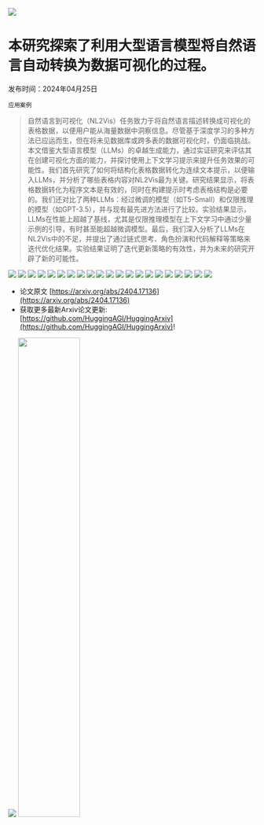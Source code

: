 ![](https://raw.githubusercontent.com/HuggingAGI/HuggingArxiv/main/imgs/follow2.gif)
# 本研究探索了利用大型语言模型将自然语言自动转换为数据可视化的过程。
发布时间：2024年04月25日

`应用案例`
> 自然语言到可视化（NL2Vis）任务致力于将自然语言描述转换成可视化的表格数据，以便用户能从海量数据中洞察信息。尽管基于深度学习的多种方法已应运而生，但在将未见数据库或跨多表的数据可视化时，仍面临挑战。本文借鉴大型语言模型（LLMs）的卓越生成能力，通过实证研究来评估其在创建可视化方面的能力，并探讨使用上下文学习提示来提升任务效果的可能性。我们首先研究了如何将结构化表格数据转化为连续文本提示，以便输入LLMs，并分析了哪些表格内容对NL2Vis最为关键。研究结果显示，将表格数据转化为程序文本是有效的，同时在构建提示时考虑表格结构是必要的。我们还对比了两种LLMs：经过微调的模型（如T5-Small）和仅限推理的模型（如GPT-3.5），并与现有最先进方法进行了比较。实验结果显示，LLMs在性能上超越了基线，尤其是仅限推理模型在上下文学习中通过少量示例的引导，有时甚至能超越微调模型。最后，我们深入分析了LLMs在NL2Vis中的不足，并提出了通过链式思考、角色扮演和代码解释等策略来迭代优化结果。实验结果证明了迭代更新策略的有效性，并为未来的研究开辟了新的可能性。

![](https://raw.githubusercontent.com/HuggingAGI/HuggingArxiv/main/paper_images/2404.17136/x1.png)
![](https://raw.githubusercontent.com/HuggingAGI/HuggingArxiv/main/paper_images/2404.17136/x2.png)
![](https://raw.githubusercontent.com/HuggingAGI/HuggingArxiv/main/paper_images/2404.17136/x3.png)
![](https://raw.githubusercontent.com/HuggingAGI/HuggingArxiv/main/paper_images/2404.17136/x4.png)
![](https://raw.githubusercontent.com/HuggingAGI/HuggingArxiv/main/paper_images/2404.17136/x5.png)
![](https://raw.githubusercontent.com/HuggingAGI/HuggingArxiv/main/paper_images/2404.17136/x6.png)
![](https://raw.githubusercontent.com/HuggingAGI/HuggingArxiv/main/paper_images/2404.17136/x7.png)
![](https://raw.githubusercontent.com/HuggingAGI/HuggingArxiv/main/paper_images/2404.17136/x8.png)
![](https://raw.githubusercontent.com/HuggingAGI/HuggingArxiv/main/paper_images/2404.17136/x9.png)
![](https://raw.githubusercontent.com/HuggingAGI/HuggingArxiv/main/paper_images/2404.17136/x10.png)
![](https://raw.githubusercontent.com/HuggingAGI/HuggingArxiv/main/paper_images/2404.17136/x11.png)
![](https://raw.githubusercontent.com/HuggingAGI/HuggingArxiv/main/paper_images/2404.17136/x12.png)
![](https://raw.githubusercontent.com/HuggingAGI/HuggingArxiv/main/paper_images/2404.17136/x13.png)
![](https://raw.githubusercontent.com/HuggingAGI/HuggingArxiv/main/paper_images/2404.17136/x14.png)
![](https://raw.githubusercontent.com/HuggingAGI/HuggingArxiv/main/paper_images/2404.17136/x15.png)
![](https://raw.githubusercontent.com/HuggingAGI/HuggingArxiv/main/paper_images/2404.17136/x16.png)
![](https://raw.githubusercontent.com/HuggingAGI/HuggingArxiv/main/paper_images/2404.17136/x17.png)
![](https://raw.githubusercontent.com/HuggingAGI/HuggingArxiv/main/paper_images/2404.17136/x18.png)
![](https://raw.githubusercontent.com/HuggingAGI/HuggingArxiv/main/paper_images/2404.17136/x19.png)
![](https://raw.githubusercontent.com/HuggingAGI/HuggingArxiv/main/paper_images/2404.17136/x20.png)
![](https://raw.githubusercontent.com/HuggingAGI/HuggingArxiv/main/paper_images/2404.17136/x21.png)


- 论文原文 [https://arxiv.org/abs/2404.17136](https://arxiv.org/abs/2404.17136)
- 获取更多最新Arxiv论文更新: [https://github.com/HuggingAGI/HuggingArxiv](https://github.com/HuggingAGI/HuggingArxiv)!

![](https://raw.githubusercontent.com/HuggingAGI/HuggingArxiv/main/imgs/qrcode.png)
<img src="https://raw.githubusercontent.com/HuggingAGI/HuggingArxiv/main/imgs/qrcode.png" width="50%" style="margin: auto;" />